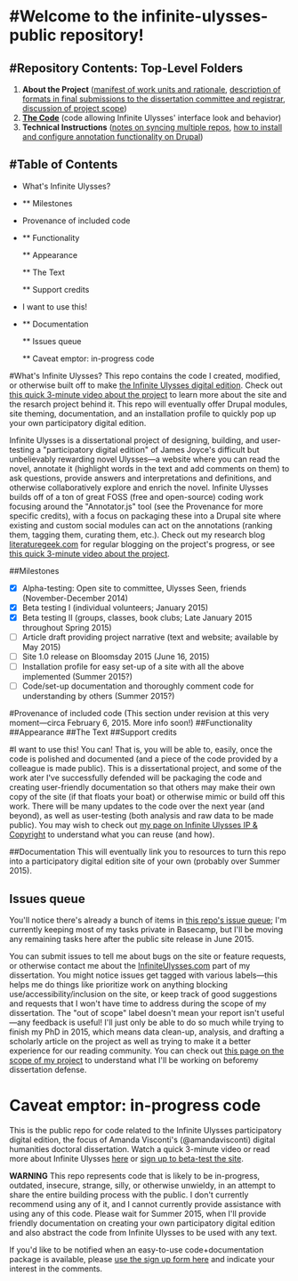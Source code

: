 #Welcome to the infinite-ulysses-public repository!
==================================================
#Repository Contents: Top-Level Folders
---------------------
1. **About the Project** ([manifest of work units and rationale](https://github.com/amandavisconti/infinite-ulysses-public/blob/master/About%20the%20Dissertation/MANIFEST.md), [description of formats in final submissions to the dissertation committee and registrar](https://github.com/amandavisconti/infinite-ulysses-public/blob/master/About%20the%20Dissertation/UMBRELLA.md), [discussion of project scope](https://github.com/amandavisconti/infinite-ulysses-public/blob/master/About%20the%20Dissertation/SCOPE.md))
2. **[The Code](https://github.com/amandavisconti/infinite-ulysses-public/tree/master/The%20Code)** (code allowing Infinite Ulysses' interface look and behavior)
3. **Technical Instructions** ([notes on syncing multiple repos](https://github.com/amandavisconti/infinite-ulysses-public/blob/master/Technical%20Instructions/RepoSyncingNotes.md), [how to install and configure annotation functionality on Drupal](https://github.com/amandavisconti/infinite-ulysses-public/blob/master/Technical%20Instructions/DrupalAnnotationSetUp.md))

#Table of Contents
---------------------
* What's Infinite Ulysses?
* 
  ** Milestones

* Provenance of included code
* 
  ** Functionality

  ** Appearance
  
  ** The Text
  
  ** Support credits
  
* I want to use this!
* 
  ** Documentation

  ** Issues queue
  
  ** Caveat emptor: in-progress code

#What's Infinite Ulysses?
This repo contains the code I created, modified, or otherwise built off to make [the Infinite Ulysses digital edition](http://www.infiniteulysses.com). Check out [this quick 3-minute video about the project](http://www.literaturegeek.com/digital-dissertation/) to learn more about the site and the resarch project behind it. This repo will eventually offer Drupal modules, site theming, documentation, and an installation profile to quickly pop up your own participatory digital edition.

Infinite Ulysses is a dissertational project of designing, building, and user-testing a "participatory digital edition" of James Joyce's difficult but unbelievably rewarding novel Ulysses—a website where you can read the novel, annotate it (highlight words in the text and add comments on them) to ask questions, provide answers and interpretations and definitions, and otherwise collaboratively explore and enrich the novel. Infinite Ulysses builds off of a ton of great FOSS (free and open-source) coding work focusing around the "Annotator.js" tool (see the Provenance for more specific credits), with a focus on packaging these into a Drupal site where existing and custom social modules can act on the annotations (ranking them, tagging them, curating them, etc.). Check out my research blog [literaturegeek.com](http://www.literaturegeek.com) for regular blogging on the project's progress, or see [this quick 3-minute video about the project](http://www.literaturegeek.com/digital-dissertation).

##Milestones
- [x] Alpha-testing: Open site to committee, Ulysses Seen, friends (November-December 2014)
- [x] Beta testing I (individual volunteers; January 2015)
- [x] Beta testing II (groups, classes, book clubs; Late January 2015 throughout Spring 2015)
- [ ] Article draft providing project narrative (text and website; available by May 2015)
- [ ] Site 1.0 release on Bloomsday 2015 (June 16, 2015)
- [ ] Installation profile for easy set-up of a site with all the above implemented (Summer 2015?)
- [ ] Code/set-up documentation and thoroughly comment code for understanding by others (Summer 2015?)

#Provenance of included code
(This section under revision at this very moment—circa February 6, 2015. More info soon!)
##Functionality
##Appearance
##The Text
##Support credits

#I want to use this!
You can! That is, you will be able to, easily, once the code is polished and documented (and a piece of the code provided by a colleague is made public). This is a dissertational project, and some of the work ater I've successfully defended will be packaging the code and creating user-friendly documentation so that others may make their own copy of the site (if that floats your boat) or otherwise mimic or build off this work. There will be many updates to the code over the next year (and beyond), as well as user-testing (both analysis and raw data to be made public). You may wish to check out [my page on Infinite Ulysses IP & Copyright](http://www.infiniteulysses.com/content/ip-and-copyright) to understand what you can reuse (and how).

##Documentation
This will eventually link you to resources to turn this repo into a participatory digital edition site of your own (probably over Summer 2015).

## Issues queue
You'll notice there's already a bunch of items in [this repo's issue queue](https://github.com/amandavisconti/infinite-ulysses-public/issues); I'm currently keeping most of my tasks private in Basecamp, but I'll be moving any remaining tasks here after the public site release in June 2015. 

You can submit issues to tell me about bugs on the site or feature requests, or otherwise contact me about the [InfiniteUlysses.com](http://www.InfiniteUlysses.com) part of my dissertation. You might notice issues get tagged with various labels—this helps me do things like prioritize work on anything blocking use/accessibility/inclusion on the site, or keep track of good suggestions and requests that I won't have time to address during the scope of my dissertation. The "out of scope" label doesn't mean your report isn't useful—any feedback is useful! I'll just only be able to do so much while trying to finish my PhD in 2015, which means data clean-up, analysis, and drafting a scholarly article on the project as well as trying to make it a better experience for our reading community. You can check out [this page on the scope of my project](https://github.com/amandavisconti/infinite-ulysses-public/blob/master/About%20the%20Dissertation/SCOPE.md) to understand what I'll be working on beforemy dissertation defense.

# Caveat emptor: in-progress code
This is the public repo for code related to the Infinite Ulysses participatory digital edition, the focus of Amanda Visconti's (@amandavisconti) digital humanities doctoral dissertation. Watch a quick 3-minute video or read more about Infinite Ulysses [here](http://www.literaturegeek.com/digital-dissertation/) or [sign up to beta-test the site](http://goo.gl/qtcy6).

**WARNING** This repo represents code that is likely to be in-progress, outdated, insecure, strange, silly, or otherwise unwieldy, in an attempt to share the entire building process with the public. I don't currently recommend using any of it, and I cannot currently provide assistance with using any of this code. Please wait for Summer 2015, when I'll provide friendly documentation on creating your own participatory digital edition and also abstract the code from Infinite Ulysses to be used with any text.

If you'd like to be notified when an easy-to-use code+documentation package is available, please [use the sign up form here](http://www.infiniteulysses.com/#signup) and indicate your interest in the comments.
